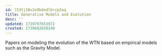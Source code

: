 ```yaml
---
id: l53tj10v2o9bdedlbrcp3aq
title: Generative Models and Evolution
desc: ''
updated: 1739797653972
created: 1739682650340
---
```

Papers on modeling the evolution of the WTN based on empirical models such as the Gravity Model.